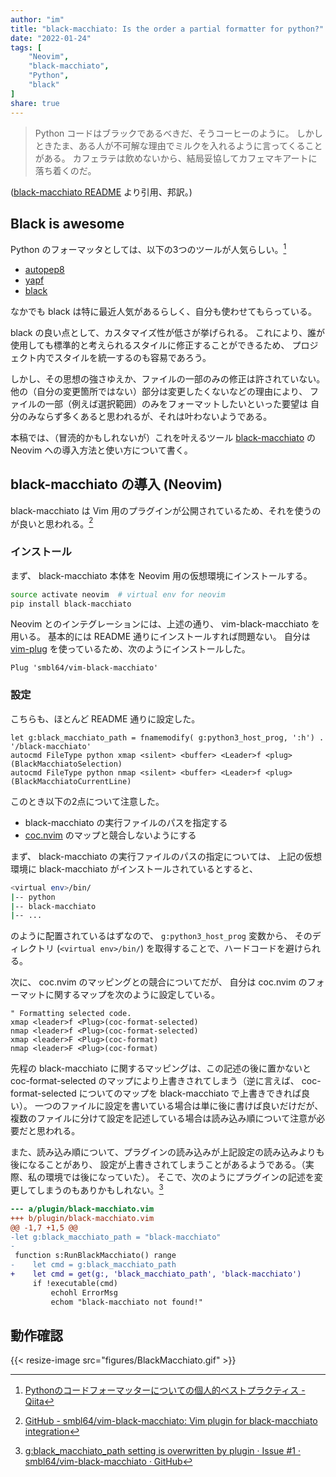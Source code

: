 ```yaml
---
author: "im"
title: "black-macchiato: Is the order a partial formatter for python?"
date: "2022-01-24"
tags: [
    "Neovim",
    "black-macchiato",
    "Python",
    "black"
]
share: true
---
```

> Python コードはブラックであるべきだ、そうコーヒーのように。
> しかしときたま、ある人が不可解な理由でミルクを入れるように言ってくることがある。
> カフェラテは飲めないから、結局妥協してカフェマキアートに落ち着くのだ。

([black-macchiato README](https://github.com/wbolster/black-macchiato) より引用、邦訳。)

## Black is awesome

Python のフォーマッタとしては、以下の3つのツールが人気らしい。[^1]
[^1]: [Pythonのコードフォーマッターについての個人的ベストプラクティス - Qiita](https://qiita.com/sin9270/items/85e2dab4c0144c79987d)

- [autopep8](https://github.com/hhatto/autopep8)
- [yapf](https://github.com/google/yapf)
- [black](https://github.com/psf/black)

なかでも black は特に最近人気があるらしく、自分も使わせてもらっている。

black の良い点として、カスタマイズ性が低さが挙げられる。
これにより、誰が使用しても標準的と考えられるスタイルに修正することができるため、
プロジェクト内でスタイルを統一するのも容易であろう。

しかし、その思想の強さゆえか、ファイルの一部のみの修正は許されていない。
他の（自分の変更箇所ではない）部分は変更したくないなどの理由により、
ファイルの一部（例えば選択範囲）のみをフォーマットしたいといった要望は
自分のみならず多くあると思われるが、それは叶わないようである。

本稿では、（冒涜的かもしれないが）これを叶えるツール [black-macchiato](https://github.com/wbolster/black-macchiato) の Neovim への導入方法と使い方について書く。

## black-macchiato の導入 (Neovim)

black-macchiato は Vim 用のプラグインが公開されているため、それを使うのが良いと思われる。[^2]
[^2]: [GitHub - smbl64/vim-black-macchiato: Vim plugin for black-macchiato integration](https://github.com/smbl64/vim-black-macchiato)

### インストール

まず、 black-macchiato 本体を Neovim 用の仮想環境にインストールする。

```bash
source activate neovim  # virtual env for neovim
pip install black-macchiato
```

Neovim とのインテグレーションには、上述の通り、 vim-black-macchiato を用いる。
基本的には README 通りにインストールすれば問題ない。
自分は [vim-plug](https://github.com/junegunn/vim-plug) を使っているため、次のようにインストールした。

```vim
Plug 'smbl64/vim-black-macchiato'
```

### 設定

こちらも、ほとんど README 通りに設定した。

```vim
let g:black_macchiato_path = fnamemodify( g:python3_host_prog, ':h') . '/black-macchiato'
autocmd FileType python xmap <silent> <buffer> <Leader>f <plug>(BlackMacchiatoSelection)
autocmd FileType python nmap <silent> <buffer> <Leader>f <plug>(BlackMacchiatoCurrentLine)
```

このとき以下の2点について注意した。
- black-macchiato の実行ファイルのパスを指定する
- [coc.nvim](https://github.com/neoclide/coc.nvim) のマップと競合しないようにする

まず、 black-macchiato の実行ファイルのパスの指定については、
上記の仮想環境に black-macchiato がインストールされているとすると、

```bash
<virtual env>/bin/
|-- python
|-- black-macchiato
|-- ...
```

のように配置されているはずなので、 `g:python3_host_prog` 変数から、
そのディレクトリ (`<virtual env>/bin/`) を取得することで、ハードコードを避けられる。

次に、 coc.nvim のマッピングとの競合についてだが、
自分は coc.nvim のフォーマットに関するマップを次のように設定している。

```vim
" Formatting selected code.
xmap <leader>f <Plug>(coc-format-selected)
nmap <leader>f <Plug>(coc-format-selected)
xmap <leader>F <Plug>(coc-format)
nmap <leader>F <Plug>(coc-format)
```

先程の black-macchiato に関するマッピングは、この記述の後に置かないと coc-format-selected のマップにより上書きされてしまう（逆に言えば、 coc-format-selected についてのマップを black-macchiato で上書きできれば良い）。
一つのファイルに設定を書いている場合は単に後に書けば良いだけだが、
複数のファイルに分けて設定を記述している場合は読み込み順について注意が必要だと思われる。

また、読み込み順について、プラグインの読み込みが上記設定の読み込みよりも後になることがあり、
設定が上書きされてしまうことがあるようである。（実際、私の環境では後になっていた）。
そこで、次のようにプラグインの記述を変更してしまうのもありかもしれない。[^3]
[^3]: [g:black_macchiato_path setting is overwritten by plugin · Issue #1 · smbl64/vim-black-macchiato · GitHub](https://github.com/smbl64/vim-black-macchiato/issues/1)

```diff
--- a/plugin/black-macchiato.vim
+++ b/plugin/black-macchiato.vim
@@ -1,7 +1,5 @@
-let g:black_macchiato_path = "black-macchiato"
-
 function s:RunBlackMacchiato() range
-    let cmd = g:black_macchiato_path
+    let cmd = get(g:, 'black_macchiato_path', 'black-macchiato')
     if !executable(cmd)
         echohl ErrorMsg
         echom "black-macchiato not found!"
```

## 動作確認

{{< resize-image src="figures/BlackMacchiato.gif" >}}
